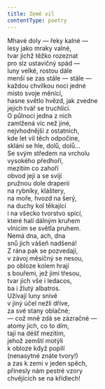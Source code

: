 ```yaml
---
title: Země vil
contentType: poetry
---
```


<section>

Mhavé doly — řeky kalné —  
lesy jako mraky valné,  
tvar jichž těžko rozeznat  
pro slz ustavičný spád —  
luny velké, rostou dále  
menší se zas stále — stále —  
každou chvilkou noci jedné  
místo svoje měnící,  
hasne světlo hvězd, jak zvedne  
jejich tvář se truchlící.  
O půlnoci jedna z nich  
zamlžená víc než jiné,  
nejvhodnější z ostatních,  
kde let vil těch odpočine,  
sklání se hle, dolů, dolů…  
Se svým středem na vrcholu  
vysokého předhoří,  
mezitím co zahoří  
obvod její a se svíjí  
pružnou dole draperií  
na rybníky, kláštery,  
na moře, hvozd na šerý,  
na duchy kol těkající  
i na všecko tvorstvo spící,  
které halí dálným kruhem  
vlnícím se světla pruhem.  
Nemá dna, ach, dna  
snů jich vášeň nadšená!  
Z rána pak se pozvedají,  
v závoj měsíčný se nesou,  
po obloze kolem hrají  
s bouřemi, jež jimi třesou,  
tvar jich vše i ledacos,  
ba i žlutý albatros.  
Užívají luny snivé  
v jiný účel nežli dříve,  
za své stany oblačné;  
— což mně zdá se zázračné —  
atomy jich, co to dím,  
tají na déšť mezitím,  
jehož zemští motýli  
k obloze když popílí  
(nenasytné znáte tvory!)  
a zas k zemi v jeden spěch,  
přinesly nám pestré vzory  
chvějících se na křídlech!

</section>
